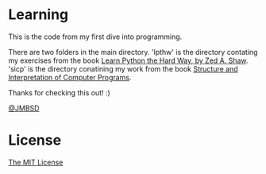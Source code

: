 # Learning
This is the code from my first dive into programming.

There are two folders in the main directory. 'lpthw' is the directory contating
my exercises from the book
[Learn Python the Hard Way, by Zed A. Shaw](http://learnpythonthehardway.org/book/).
'sicp' is the directory conatining my work from the book [Structure and Interpretation of Computer Programs](https://mitpress.mit.edu/sicp/).

Thanks for checking this out! :)

[@JMBSD](https://twitter.com/JMBSD/)

# License
[The MIT License](LICENSE)
